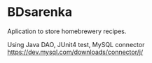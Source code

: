 # BDsarenka

Aplication to store homebrewery recipes.

Using Java DAO, JUnit4 test, MySQL connector https://dev.mysql.com/downloads/connector/j/
